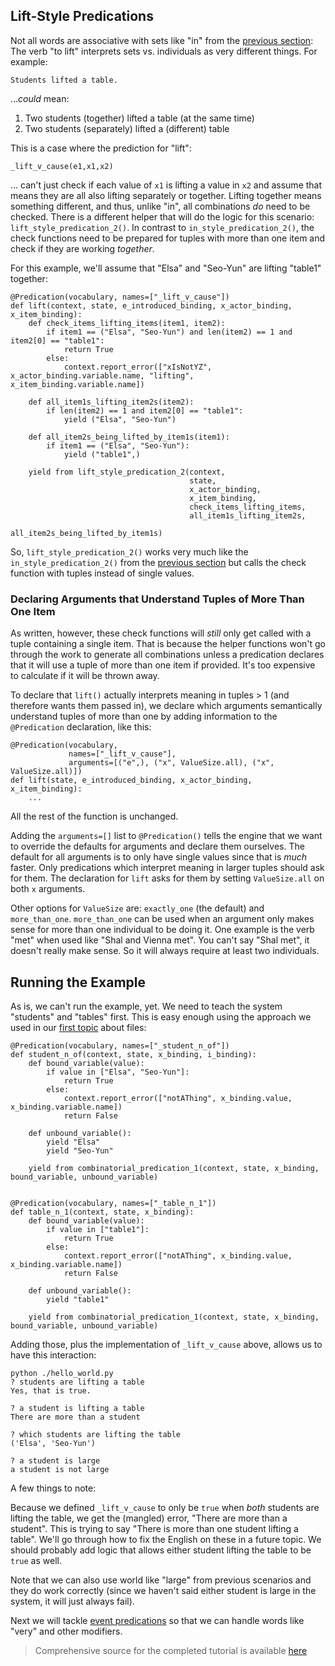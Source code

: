 ## Lift-Style Predications
Not all words are associative with sets like "in" from the [previous section](pxHowTo030InStylePredications): The verb "to lift" interprets sets vs. individuals as very different things.  For example:

~~~
Students lifted a table.
~~~

...*could* mean: 
1. Two students (together) lifted a table (at the same time)
2. Two students (separately) lifted a (different) table

This is a case where the prediction for "lift":

~~~
_lift_v_cause(e1,x1,x2)
~~~

... can't just check if each value of `x1` is lifting a value in `x2` and assume that means they are all also lifting separately or together.  Lifting together means something different, and thus, unlike "in", all combinations *do* need to be checked. There is a different helper that will do the logic for this scenario: `lift_style_predication_2()`. In contrast to `in_style_predication_2()`, the check functions need to be prepared for tuples with more than one item and check if they are working *together*.

For this example, we'll assume that "Elsa" and "Seo-Yun" are lifting "table1" together:

~~~
@Predication(vocabulary, names=["_lift_v_cause"])
def lift(context, state, e_introduced_binding, x_actor_binding, x_item_binding):
    def check_items_lifting_items(item1, item2):
        if item1 == ("Elsa", "Seo-Yun") and len(item2) == 1 and item2[0] == "table1":
            return True
        else:
            context.report_error(["xIsNotYZ", x_actor_binding.variable.name, "lifting", x_item_binding.variable.name])

    def all_item1s_lifting_item2s(item2):
        if len(item2) == 1 and item2[0] == "table1":
            yield ("Elsa", "Seo-Yun")

    def all_item2s_being_lifted_by_item1s(item1):
        if item1 == ("Elsa", "Seo-Yun"):
            yield ("table1",)

    yield from lift_style_predication_2(context,
                                        state, 
                                        x_actor_binding, 
                                        x_item_binding,
                                        check_items_lifting_items, 
                                        all_item1s_lifting_item2s,
                                        all_item2s_being_lifted_by_item1s)
~~~

So, `lift_style_predication_2()` works very much like the `in_style_predication_2()` from the [previous section](pxHowTo030InStylePredications) but calls the check function with tuples instead of single values.


### Declaring Arguments that Understand Tuples of More Than One Item
As written, however, these check functions will *still* only get called with a tuple containing a single item. That is because the helper functions won't go through the work to generate all combinations unless a predication declares that it will use a tuple of more than one item if provided. It's too expensive to calculate if it will be thrown away.  

To declare that `lift()` actually interprets meaning in tuples > 1 (and therefore wants them passed in), we declare which arguments semantically understand tuples of more than one by adding information to the `@Predication` declaration, like this:

~~~
@Predication(vocabulary,
             names=["_lift_v_cause"],
             arguments=[("e",), ("x", ValueSize.all), ("x", ValueSize.all)])
def lift(state, e_introduced_binding, x_actor_binding, x_item_binding):
    ...
~~~
All the rest of the function is unchanged.

Adding the `arguments=[]` list to `@Predication()` tells the engine that we want to override the defaults for arguments and declare them ourselves.  The default for all arguments is to only have single values since that is *much* faster.  Only predications which interpret meaning in larger tuples should ask for them. The declaration for `lift` asks for them by setting `ValueSize.all` on both `x` arguments.

Other options for `ValueSize` are: `exactly_one` (the default) and `more_than_one`. `more_than_one` can be used when an argument only makes sense for more than one individual to be doing it. One example is the verb "met" when used like "Shal and Vienna met". You can't say "Shal met", it doesn't really make sense. So it will always require at least two individuals.

## Running the Example
As is, we can't run the example, yet. We need to teach the system "students" and "tables" first.  This is easy enough using the approach we used in our [first topic](pxHowTo020ImplementAPredication) about files:

~~~
@Predication(vocabulary, names=["_student_n_of"])
def student_n_of(context, state, x_binding, i_binding):
    def bound_variable(value):
        if value in ["Elsa", "Seo-Yun"]:
            return True
        else:
            context.report_error(["notAThing", x_binding.value, x_binding.variable.name])
            return False

    def unbound_variable():
        yield "Elsa"
        yield "Seo-Yun"

    yield from combinatorial_predication_1(context, state, x_binding, bound_variable, unbound_variable)


@Predication(vocabulary, names=["_table_n_1"])
def table_n_1(context, state, x_binding):
    def bound_variable(value):
        if value in ["table1"]:
            return True
        else:
            context.report_error(["notAThing", x_binding.value, x_binding.variable.name])
            return False

    def unbound_variable():
        yield "table1"

    yield from combinatorial_predication_1(context, state, x_binding, bound_variable, unbound_variable)
~~~

Adding those, plus the implementation of `_lift_v_cause` above, allows us to have this interaction:

~~~
python ./hello_world.py
? students are lifting a table
Yes, that is true.

? a student is lifting a table
There are more than a student

? which students are lifting the table
('Elsa', 'Seo-Yun')

? a student is large
a student is not large
~~~

A few things to note:

Because we defined `_lift_v_cause` to only be `true` when *both* students are lifting the table, we get the (mangled) error, "There are more than a student". This is trying to say "There is more than one student lifting a table". We'll go through how to fix the English on these in a future topic.  We should probably add logic that allows either student lifting the table to be `true` as well.

Note that we can also use world like "large" from previous scenarios and they do work correctly (since we haven't said either student is large in the system, it will just always fail).

Next we will tackle [event predications](pxHowTo050EventPredications) so that we can handle words like "very" and other modifiers.

> Comprehensive source for the completed tutorial is available [here](https://github.com/EricZinda/Perplexity/tree/main/samples/hello_world)

